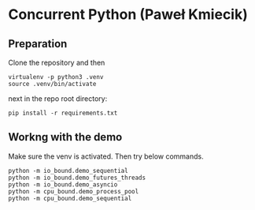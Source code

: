 # Concurrent Python (Paweł Kmiecik)

## Preparation
Clone the repository and then
```
virtualenv -p python3 .venv
source .venv/bin/activate
```
next in the repo root directory:
```
pip install -r requirements.txt
```
## Workng with the demo

Make sure the venv is activated.
Then try below commands.
```
python -m io_bound.demo_sequential
python -m io_bound.demo_futures_threads
python -m io_bound.demo_asyncio
python -m cpu_bound.demo_process_pool
python -m cpu_bound.demo_sequential
``` 
